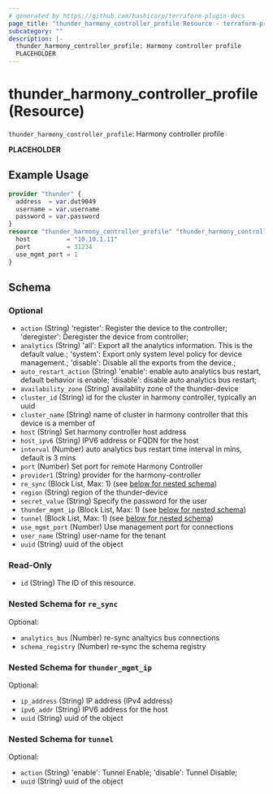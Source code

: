 ```yaml
---
# generated by https://github.com/hashicorp/terraform-plugin-docs
page_title: "thunder_harmony_controller_profile Resource - terraform-provider-thunder"
subcategory: ""
description: |-
  thunder_harmony_controller_profile: Harmony controller profile
  PLACEHOLDER
---
```


# thunder_harmony_controller_profile (Resource)

`thunder_harmony_controller_profile`: Harmony controller profile

__PLACEHOLDER__

## Example Usage

```terraform
provider "thunder" {
  address  = var.dut9049
  username = var.username
  password = var.password
}
resource "thunder_harmony_controller_profile" "thunder_harmony_controller_profile" {
  host          = "10.10.1.11"
  port          = 31234
  use_mgmt_port = 1
}
```

<!-- schema generated by tfplugindocs -->
## Schema

### Optional

- `action` (String) 'register': Register the device to the controller; 'deregister': Deregister the device from controller;
- `analytics` (String) 'all': Export all the analytics information. This is the default value.; 'system': Export only system level policy for device management.; 'disable': Disable all the exports from the device.;
- `auto_restart_action` (String) 'enable': enable auto analytics bus restart, default behavior is enable; 'disable': disable auto analytics bus restart;
- `availability_zone` (String) availablity zone of the thunder-device
- `cluster_id` (String) id for the cluster in harmony controller, typically an uuid
- `cluster_name` (String) name of cluster in harmony controller that this device is a member of
- `host` (String) Set harmony controller host address
- `host_ipv6` (String) IPV6 address or FQDN for the host
- `interval` (Number) auto analytics bus restart time interval in mins, default is 3 mins
- `port` (Number) Set port for remote Harmony Controller
- `provider1` (String) provider for the harmony-controller
- `re_sync` (Block List, Max: 1) (see [below for nested schema](#nestedblock--re_sync))
- `region` (String) region of the thunder-device
- `secret_value` (String) Specify the password for the user
- `thunder_mgmt_ip` (Block List, Max: 1) (see [below for nested schema](#nestedblock--thunder_mgmt_ip))
- `tunnel` (Block List, Max: 1) (see [below for nested schema](#nestedblock--tunnel))
- `use_mgmt_port` (Number) Use management port for connections
- `user_name` (String) user-name for the tenant
- `uuid` (String) uuid of the object

### Read-Only

- `id` (String) The ID of this resource.

<a id="nestedblock--re_sync"></a>
### Nested Schema for `re_sync`

Optional:

- `analytics_bus` (Number) re-sync analtyics bus connections
- `schema_registry` (Number) re-sync the schema registry


<a id="nestedblock--thunder_mgmt_ip"></a>
### Nested Schema for `thunder_mgmt_ip`

Optional:

- `ip_address` (String) IP address (IPv4 address)
- `ipv6_addr` (String) IPV6 address for the host
- `uuid` (String) uuid of the object


<a id="nestedblock--tunnel"></a>
### Nested Schema for `tunnel`

Optional:

- `action` (String) 'enable': Tunnel Enable; 'disable': Tunnel Disable;
- `uuid` (String) uuid of the object


